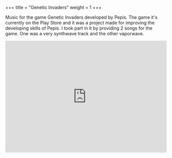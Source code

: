 +++
title = "Genetic Invaders"
weight = 1
+++

Music for the game Genetic Invaders developed by Pepis. The game it's currently on the Play Store and it was a project made for improving the developing skills of Pepis. I took part in it by providing 2 songs for the game. 
One was a very synthwave track and the other vaporwave.

<iframe width="100%" height="350" scrolling="no" frameborder="no" allow="autoplay" src="https://w.soundcloud.com/player/?url=https%3A//api.soundcloud.com/playlists/1190675284&color=%23cde5e8&auto_play=false&hide_related=false&show_comments=true&show_user=true&show_reposts=false&show_teaser=true"></iframe><div style="font-size: 10px; color: #cccccc;line-break: anywhere;word-break: normal;overflow: hidden;white-space: nowrap;text-overflow: ellipsis; font-family: Interstate,Lucida Grande,Lucida Sans Unicode,Lucida Sans,Garuda,Verdana,Tahoma,sans-serif;font-weight: 100;"><a href="https://soundcloud.com/user-898122453" title="bTapes" target="_blank" style="color: #cccccc; text-decoration: none;"></div>

